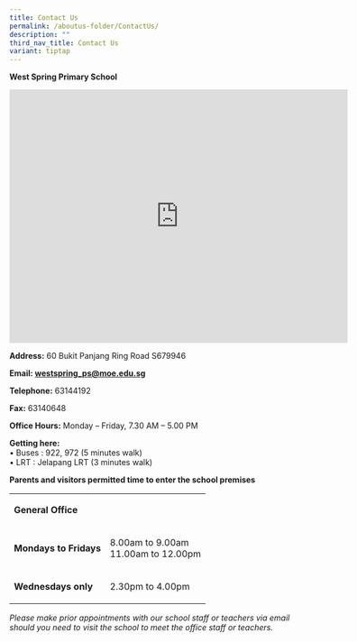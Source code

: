 ```yaml
---
title: Contact Us
permalink: /aboutus-folder/ContactUs/
description: ""
third_nav_title: Contact Us
variant: tiptap
---
```

<p><strong>West Spring Primary School</strong></p><div class="iframe-wrapper"><iframe style="border:0;" height="450" width="600" allowfullscreen="true" frameborder="0" src="https://www.google.com/maps/embed?pb=!1m18!1m12!1m3!1d3988.6448348578783!2d103.76432891509369!3d1.3896664618324857!2m3!1f0!2f0!3f0!3m2!1i1024!2i768!4f13.1!3m3!1m2!1s0x31da119a4ba614e1%3A0x642e410838242466!2sWest%20Spring%20Primary%20School!5e0!3m2!1sen!2ssg!4v1670994444077!5m2!1sen!2ssg"></iframe></div><p><strong>Address:</strong>&nbsp;60 Bukit Panjang Ring Road S679946</p><p><strong>Email:&nbsp;<a href="mailto:westspring_ps@moe.edu.sg" rel="noopener noreferrer nofollow" target="_blank">westspring_ps@moe.edu.sg</a></strong></p><p><strong>Telephone:</strong>&nbsp;63144192</p><p><strong>Fax:</strong>&nbsp;63140648</p><p><strong>Office Hours:</strong>&nbsp;Monday – Friday, 7.30 AM – 5.00 PM</p><p><strong>Getting here:</strong><br>• Buses : 922, 972 (5 minutes walk)<br>• LRT : Jelapang LRT (3 minutes walk)</p><p></p><p><strong>Parents and visitors permitted time to enter the school premises</strong></p><table><tbody><tr><td rowspan="1" colspan="2"><p><strong>General Office</strong></p></td></tr><tr><td rowspan="1" colspan="1"><p><strong>Mondays to Fridays</strong></p></td><td rowspan="1" colspan="1"><p>8.00am to 9.00am<br>11.00am to 12.00pm</p></td></tr><tr><td rowspan="1" colspan="1"><p><strong>Wednesdays only</strong></p></td><td rowspan="1" colspan="1"><p>2.30pm to 4.00pm</p></td></tr></tbody></table><p><em>Please make prior appointments with our school staff or teachers via email should you need to visit the school to meet the office staff or teachers.</em></p><p></p><p></p>